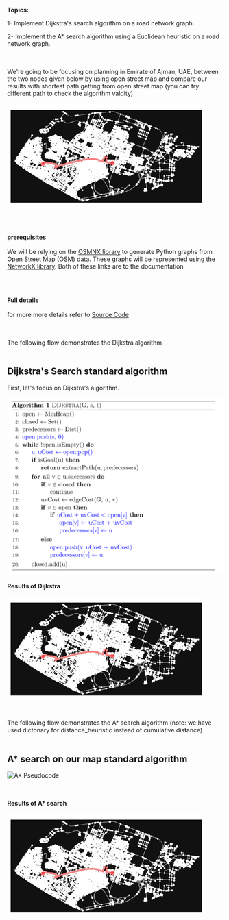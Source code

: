 <b>Topics:</b>

1- Implement Dijkstra&#39;s search algorithm on a road network graph.

2- Implement the A\* search algorithm using a Euclidean heuristic on a road network graph.

<br></br>
We're going to be focusing on planning in Emirate of Ajman, UAE, between the two nodes given below by using open street map and compare our results with shortest path getting from open street map (you can try different path to check the algorithm valdity) 
<br></br>
![path](https://github.com/halhwadi/Dijkstra-s-search-algorithm-and-A-search-algorithm/blob/main/map.jpg)
<br></br>
<br></br>

<b>prerequisites</b>
<br></br>
We will be relying on the [OSMNX library](https://osmnx.readthedocs.io/en/stable/) to generate Python graphs from Open Street Map (OSM) data. These graphs will be represented using the [NetworkX library](https://networkx.github.io/documentation/stable/). Both of these links are to the documentation

<br></br>

<b>Full details</b>
<br></br>
for more more details refer to 
[Source Code](https://github.com/halhwadi/Dijkstra-s-search-algorithm-and-A-search-algorithm/blob/main/Dijkstra's%20search%20algorithm%20and%20A%20search%20algorithm.ipynb)

<br></br>
The following flow demonstrates the Dijkstra algorithm
<br></br>
## Dijkstra&#39;s Search standard algorithm

First, let&#39;s focus on Dijkstra&#39;s algorithm.

![Dijkstra&#39;s Pseudocode](dijkstra.png)
<br></br>
<b>Results of Dijkstra </b>
<br></br>
![path](https://github.com/halhwadi/Dijkstra-s-search-algorithm-and-A-search-algorithm/blob/main/map.jpg)

<br></br>
The following flow demonstrates the A\* search algorithm (note: we have used dictonary for distance_heuristic instead of cumulative distance)
<br></br>


## A\* search on our map standard algorithm

![A\* Pseudocode](a\_star.png)

<br></br>
<b>Results of A\* search </b>
<br></br>
![path](https://github.com/halhwadi/Dijkstra-s-search-algorithm-and-A-search-algorithm/blob/main/map.jpg)
<br></br>
